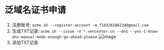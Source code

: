 # 泛域名证书申请

1. 注册账号: `acme.sh --register-account -m f18326186224@gmail.com`
2. 生成TXT记录:  `acme.sh --issue -d *.vencenter.cn --dns --yes-I-know-dns-manual-mode-enough-go-ahead-please`
![image](https://user-images.githubusercontent.com/37105637/228893638-84f3bdf9-7aed-4bbc-ba56-250e5f717bf1.png)
3. 添加TXT记录

